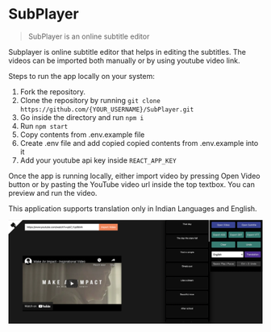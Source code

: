 # SubPlayer

> SubPlayer is an online subtitle editor

Subplayer is online subtitle editor that helps in editing the subtitles. The videos can be imported both manually or by using youtube video link.

Steps to run the app locally on your system:
1. Fork the repository.
2. Clone the repository by running `git clone https://github.com/{YOUR_USERNAME}/SubPlayer.git`
3. Go inside the directory and run `npm i`
4. Run `npm start`
5. Copy contents from .env.example file
5. Create .env file and add copied copied contents from .env.example into it
6. Add your youtube api key inside `REACT_APP_KEY`

Once the app is running locally, either import video by pressing Open Video button or by pasting the YouTube video url inside the top textbox.
You can preview and run the video.

This application supports translation only in Indian Languages and English.

![Screenshot](./images/Subplayer_screenshot.png)

